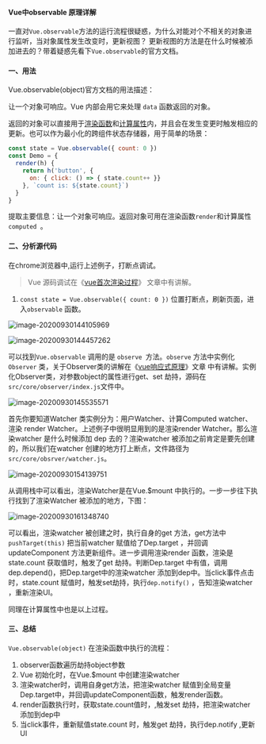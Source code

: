 #### Vue中observable 原理详解

一直对`Vue.observable`方法的运行流程很疑惑，为什么对能对个不相关的对象进行监听，当对象属性发生改变时，更新视图？  更新视图的方法是在什么时候被添加进去的？带着疑惑先看下`Vue.observable`的官方文档。

#### 一、用法

Vue.observable(object)官方文档的用法描述：

让一个对象可响应。Vue 内部会用它来处理 `data` 函数返回的对象。

返回的对象可以直接用于[渲染函数](https://cn.vuejs.org/v2/guide/render-function.html)和[计算属性](https://cn.vuejs.org/v2/guide/computed.html)内，并且会在发生变更时触发相应的更新。也可以作为最小化的跨组件状态存储器，用于简单的场景：

```javascript
const state = Vue.observable({ count: 0 })
const Demo = {
  render(h) {
    return h('button', {
      on: { click: () => { state.count++ }}
    }, `count is: ${state.count}`)
  }
}
```

提取主要信息：让一个对象可响应。返回对象可用在渲染函数`render`和计算属性`computed `。

#### 二、分析源代码

在chrome浏览器中,运行上述例子，打断点调试。

> Vue 源码调试在《[vue首次渲染过程](https://wbbyouzi.com/archives/304)》 文章中有讲解。

1. `const state = Vue.observable({ count: 0 })` 位置打断点，刷新页面，进入`observable` 函数。

![image-20200930144105969](../../../image/image-20200930144105969.png)

![image-20200930144457262](../../../image/image-20200930144457262.png)

可以找到`Vue.observable` 调用的是 `observe `方法。`observe` 方法中实例化`Observer` 类，关于Observer类的讲解在《[vue响应式原理](https://wbbyouzi.com/archives/306)》文章 中有讲解。实例化Observer类，对参数object的属性进行get、set 劫持，源码在`src/core/observer/index.js`文件中。

![image-20200930145535571](../../../image/image-20200930145535571.png)

首先你要知道Watcher 类实例分为：用户Watcher、计算Computed watcher、渲染 render Watcher。上述例子中很明显用到的是渲染render Watcher。那么渲染watcher 是什么时候添加 dep 去的？渲染watcher 被添加之前肯定是要先创建的，所以我们在watcher 创建的地方打上断点，文件路径为`src/core/obsrver/watcher.js`。

![image-20200930154139751](../../../image/image-20200930154139751.png)

从调用栈中可以看出，渲染Watcher是在Vue.$mount 中执行的。一步一步往下执行找到了渲染Watcher 被添加的地方，下图：

![image-20200930161348740](../../../image/image-20200930161348740.png)

可以看出，渲染watcher 被创建之时，执行自身的get 方法，get方法中`pushTarget(this)` 把当前watcher 赋值给了Dep.target ，并回调updateComponent 方法更新组件。进一步调用渲染render 函数，渲染是state.count 获取值时，触发了get 劫持。判断Dep.target 中有值，调用dep.depend()，把Dep.target中的渲染watcher 添加到dep中。当click事件点击时，state.count 赋值时，触发set劫持，执行`dep.notify()` ，告知渲染watcher ，重新渲染UI。

同理在计算属性中也是以上过程。

#### 三、总结

`Vue.observable(object)` 在渲染函数中执行的流程：

1. observer函数遍历劫持object参数
2. Vue 初始化时，在Vue.$mount 中创建渲染watcher
3. 渲染watcher时，调用自身get方法，把渲染watcher 赋值到全局变量Dep.target中，并回调updateComponent函数，触发render函数。
4. render函数执行时，获取state.count值时，,触发set 劫持，把渲染watcher 添加到dep中
5. 当click事件，重新赋值state.count 时，触发get 劫持，执行dep.notify ,更新UI

 

